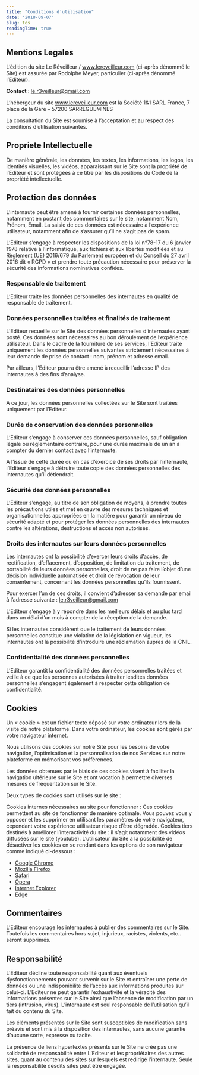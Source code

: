 ```yaml
---
title: "Conditions d'utilisation"
date: '2018-09-07'
slug: tos
readingTime: true
---
```


## Mentions Legales

L’édition du site Le Réveilleur / www.lereveilleur.com (ci-après dénommé le Site) est assurée par Rodolphe Meyer, particulier (ci-après dénommé l’Editeur).

__Contact__ : le.r3veilleur@gmail.com

L’hébergeur du site www.lereveilleur.com est la Société 1&1 SARL France, 7 place de la Gare – 57200 SARREGUEMINES

La consultation du Site est soumise à l’acceptation et au respect des conditions d’utilisation suivantes.

## Propriete Intellectuelle

De manière générale, les données, les textes, les informations, les logos, les identités visuelles, les vidéos, apparaissant sur le Site sont la propriété de l’Editeur et sont protégées à ce titre par les dispositions du Code de la propriété intellectuelle.

## Protection des données

L’internaute peut être amené à fournir certaines données personnelles, notamment en postant des commentaires sur le site, notamment Nom, Prénom, Email. La saisie de ces données est nécessaire à l’expérience utilisateur, notamment afin de s’assurer qu’il ne s’agit pas de spam.

L’Editeur s’engage à respecter les dispositions de la loi n°78-17 du 6 janvier 1978 relative à l’informatique, aux fichiers et aux libertés modifiées et au Règlement (UE) 2016/679 du Parlement européen et du Conseil du 27 avril 2016 dit « RGPD » et prendre toute précaution nécessaire pour préserver la sécurité des informations nominatives confiées.

### Responsable de traitement

L’Editeur traite les données personnelles des internautes en qualité de responsable de traitement.

### Données personnelles traitées et finalités de traitement

L’Editeur recueille sur le Site des données personnelles d’internautes ayant posté. Ces données sont nécessaires au bon déroulement de l’expérience utilisateur. Dans le cadre de la fourniture de ses services, l’Editeur traite uniquement les données personnelles suivantes strictement nécessaires à leur demande de prise de contact : nom, prénom et adresse email.

Par ailleurs, l’Editeur pourra être amené à recueillir l’adresse IP des internautes à des fins d’analyse.

### Destinataires des données personnelles

A ce jour, les données personnelles collectées sur le Site sont traitées uniquement par l’Editeur.

### Durée de conservation des données personnelles

L’Editeur s’engage à conserver ces données personnelles, sauf obligation légale ou réglementaire contraire, pour une durée maximale de un an à compter du dernier contact avec l’internaute.

A l’issue de cette durée ou en cas d’exercice de ses droits par l’internaute, l’Editeur s’engage à détruire toute copie des données personnelles des internautes qu’il détiendrait.

### Sécurité des données personnelles

L’Editeur s’engage, au titre de son obligation de moyens, à prendre toutes les précautions utiles et met en œuvre des mesures techniques et organisationnelles appropriées en la matière pour garantir un niveau de sécurité adapté et pour protéger les données personnelles des internautes contre les altérations, destructions et accès non autorisés.

### Droits des internautes sur leurs données personnelles

Les internautes ont la possibilité d’exercer leurs droits d’accès, de rectification, d’effacement, d’opposition, de limitation du traitement, de portabilité de leurs données personnelles, droit de ne pas faire l’objet d’une décision individuelle automatisée et droit de révocation de leur consentement, concernant les données personnelles qu’ils fournissent.

Pour exercer l’un de ces droits, il convient d’adresser sa demande par email à l’adresse suivante : le.r3veilleur@gmail.com        

L’Editeur s’engage à y répondre dans les meilleurs délais et au plus tard dans un délai d’un mois à compter de la réception de la demande.

Si les internautes considèrent que le traitement de leurs données personnelles constitue une violation de la législation en vigueur, les internautes ont la possibilité d’introduire une réclamation auprès de la CNIL.

### Confidentialité des données personnelles

L’Editeur garantit la confidentialité des données personnelles traitées et veille à ce que les personnes autorisées à traiter lesdites données personnelles s’engagent également à respecter cette obligation de confidentialité.

## Cookies

Un « cookie » est un fichier texte déposé sur votre ordinateur lors de la visite de notre plateforme. Dans votre ordinateur, les cookies sont gérés par votre navigateur internet.

Nous utilisons des cookies sur notre Site pour les besoins de votre navigation, l’optimisation et la personnalisation de nos Services sur notre plateforme en mémorisant vos préférences.

Les données obtenues par le biais de ces cookies visent à faciliter la navigation ultérieure sur le Site et ont vocation à permettre diverses mesures de fréquentation sur le Site.

Deux types de cookies sont utilisés sur le site :

Cookies internes nécessaires au site pour fonctionner : Ces cookies permettent au site de fonctionner de manière optimale. Vous pouvez vous y opposer et les supprimer en utilisant les paramètres de votre navigateur, cependant votre expérience utilisateur risque d’être dégradée.
Cookies tiers destinés à améliorer l’interactivité du site : il s’agit notamment des vidéos diffusées sur le site (youtube).
L’utilisateur du Site a la possibilité de désactiver les cookies en se rendant dans les options de son navigateur comme indiqué ci-dessous :

- [Google Chrome](https://support.google.com/chrome/answer/95647?hl=fr)
- [Mozilla Firefox](https://support.mozilla.org/fr/kb/activer-desactiver-cookies-preferences?redirectlocale=fr&redirectslug=activer-desactiver-cookies)
- [Safari](https://support.apple.com/kb/PH17191?viewlocale=fr_FR&locale=en_US)
- [Opera](http://help.opera.com/Windows/10.20/fr/cookies.html)
- [Internet Explorer](https://support.microsoft.com/fr-fr/help/17442/windows-internet-explorer-delete-manage-cookies#ie=ie-11)
- [Edge](https://privacy.microsoft.com/fr-fr/windows-10-microsoft-edge-and-privacy)

## Commentaires 

L’Editeur encourage les internautes à publier des commentaires sur le Site. Toutefois les commentaires hors sujet, injurieux, racistes, violents, etc.. seront supprimés.

## Responsabilité

L’Editeur décline toute responsabilité quant aux éventuels dysfonctionnements pouvant survenir sur le Site et entraîner une perte de données ou une indisponibilité de l’accès aux informations produites sur celui-ci.  L’Editeur ne peut garantir l’exhaustivité et la véracité des informations présentes sur le Site ainsi que l’absence de modification par un tiers (intrusion, virus). L’internaute est seul responsable de l’utilisation qu’il fait du contenu du Site.

Les éléments présentés sur le Site sont susceptibles de modification sans préavis et sont mis à la disposition des internautes, sans aucune garantie d’aucune sorte, expresse ou tacite.

La présence de liens hypertextes présents sur le Site ne crée pas une solidarité de responsabilité entre L’Editeur et les propriétaires des autres sites, quant au contenu des sites sur lesquels est redirigé l’internaute. Seule la responsabilité desdits sites peut être engagée.
